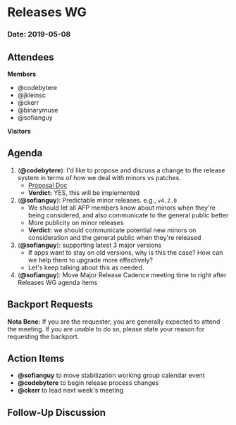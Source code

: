 # Releases WG

### Date: 2019-05-08

## Attendees

**Members**
* @codebytere
* @jkleinsc
* @ckerr
* @binarymuse
* @sofianguy

**Visitors**

## Agenda

1. (**@codebytere**): I'd like to propose and discuss a change to the release system in terms of how we deal with minors vs patches.
    * [Proposal Doc](https://hackmd.io/N9Q3Nn50QyevcE0mWpIenw)
    * **Verdict:** YES, this will be implemented
2. (**@sofianguy**): Predictable minor releases. e.g., `v4.2.0`
    * We should let all AFP members know about minors when they're being considered, and also communicate to the general public better
    * More publicity on minor releases
    * **Verdict:** we should communicate potential new minors on consideration and the general public when they're released
3. (**@sofianguy**): supporting latest 3 major versions
    * If apps want to stay on old versions, why is this the case? How can we help them to upgrade more effectively?
    * Let's keep talking about this as needed.
4. (**@sofianguy**): Move Major Release Cadence meeting time to right after Releases WG agenda items

## Backport Requests

**Nota Bene:** If you are the requester, you are generally expected to attend the meeting. If you are unable to do so, please state your reason for requesting the backport.

## Action Items

* **@sofianguy** to move stabilization working group calendar event
* **@codebytere** to begin release process changes
* **@ckerr** to lead next week's meeting

## Follow-Up Discussion